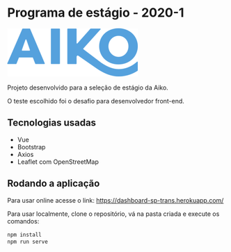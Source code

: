 # Programa de estágio - 2020-1

![Aiko](doc/imagens/aiko.png)

Projeto desenvolvido para a seleção de estágio da Aiko.

O teste escolhido foi o desafio para desenvolvedor front-end.

## Tecnologias usadas

-   Vue
-   Bootstrap
-   Axios
-   Leaflet com OpenStreetMap

## Rodando a aplicação

Para usar online acesse o link: https://dashboard-sp-trans.herokuapp.com/

Para usar localmente, clone o repositório, vá na pasta criada e execute os comandos:

```
npm install
npm run serve
```
